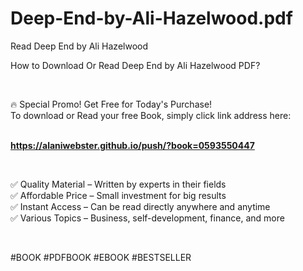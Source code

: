 # Deep-End-by-Ali-Hazelwood.pdf
Read Deep End by Ali Hazelwood
<p>How to Download Or Read Deep End by Ali Hazelwood PDF?</p>
<p>&nbsp;</p>
<p>&#128293; Special Promo! Get Free for Today's Purchase!<br>To download or Read your free Book, simply click link address here:&nbsp;<br>&nbsp;</p>
<p><a href="https://alaniwebster.github.io/push/?book=0593550447"><strong>https://alaniwebster.github.io/push/?book=0593550447</strong></a></p>
<p>&nbsp;</p>
&#x2705; Quality Material – Written by experts in their fields<br>
&#x2705; Affordable Price – Small investment for big results<br>
&#x2705; Instant Access – Can be read directly anywhere and anytime<br>
&#x2705; Various Topics – Business, self-development, finance, and more
<p>&nbsp;</p>
<p>#BOOK #PDFBOOK #EBOOK #BESTSELLER</p>
